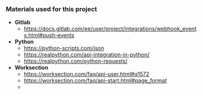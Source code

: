### Materials used for this project
- **Gitlab**
  * https://docs.gitlab.com/ee/user/project/integrations/webhook_events.html#push-events
- **Python**
  * https://python-scripts.com/json
  * https://realpython.com/api-integration-in-python/
  * https://realpython.com/python-requests/
- **Worksection**
  * https://worksection.com/faq/api-user.html#q1572
  * https://worksection.com/faq/api-start.html#page_format
  * 